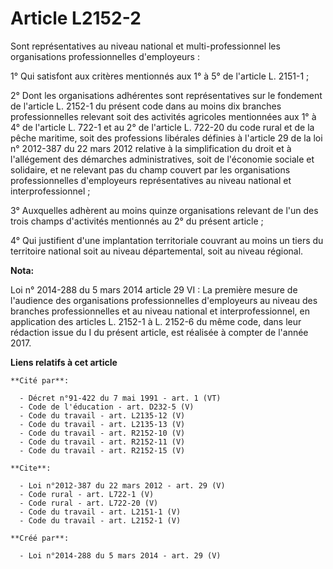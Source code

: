 # Article L2152-2

Sont représentatives au niveau national et multi-professionnel les organisations professionnelles d'employeurs : 

1° Qui satisfont aux critères mentionnés aux 1° à 5° de l'article L. 2151-1 ; 

2° Dont les organisations adhérentes sont représentatives sur le fondement de l'article L. 2152-1 du présent code dans au
moins dix branches professionnelles relevant soit des activités agricoles mentionnées aux 1° à 4° de l'article L. 722-1 et au
2° de l'article L. 722-20 du code rural et de la pêche maritime, soit des professions libérales définies à l'article 29 de la
loi n° 2012-387 du 22 mars 2012 relative à la simplification du droit et à l'allégement des démarches administratives, soit
de l'économie sociale et solidaire, et ne relevant pas du champ couvert par les organisations professionnelles d'employeurs
représentatives au niveau national et interprofessionnel ; 

3° Auxquelles adhèrent au moins quinze organisations relevant de l'un des trois champs d'activités mentionnés au 2° du
présent article ; 

4° Qui justifient d'une implantation territoriale couvrant au moins un tiers du territoire national soit au niveau
départemental, soit au niveau régional.

**Nota:**

Loi n° 2014-288 du 5 mars 2014 article 29 VI : La première mesure de l'audience des organisations professionnelles
d'employeurs au niveau des branches professionnelles et au niveau national et interprofessionnel, en application des articles
L. 2152-1 à L. 2152-6 du même code, dans leur rédaction issue du I du présent article, est réalisée à compter de l'année
2017.

**Liens relatifs à cet article**

	**Cité par**:

	  - Décret n°91-422 du 7 mai 1991 - art. 1 (VT)
	  - Code de l'éducation - art. D232-5 (V)
	  - Code du travail - art. L2135-12 (V)
	  - Code du travail - art. L2135-13 (V)
	  - Code du travail - art. R2152-10 (V)
	  - Code du travail - art. R2152-11 (V)
	  - Code du travail - art. R2152-15 (V)

	**Cite**:

	  - Loi n°2012-387 du 22 mars 2012 - art. 29 (V)
	  - Code rural - art. L722-1 (V)
	  - Code rural - art. L722-20 (V)
	  - Code du travail - art. L2151-1 (V)
	  - Code du travail - art. L2152-1 (V)

	**Créé par**:

	  - Loi n°2014-288 du 5 mars 2014 - art. 29 (V)
